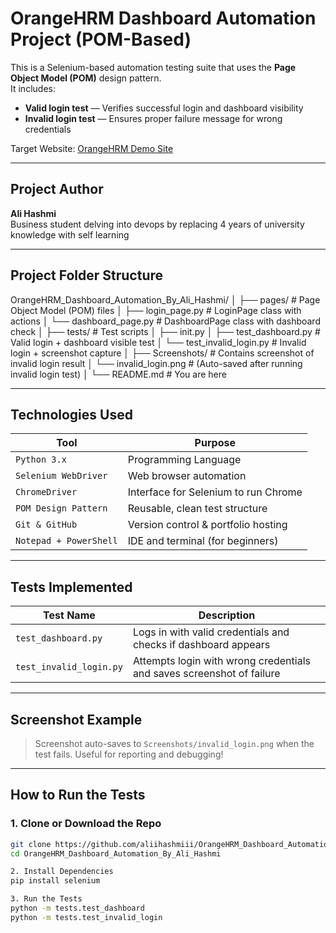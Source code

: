 #  OrangeHRM Dashboard Automation Project (POM-Based)

This is a Selenium-based automation testing suite that uses the **Page Object Model (POM)** design pattern.  
It includes:

-  **Valid login test** — Verifies successful login and dashboard visibility  
-  **Invalid login test** — Ensures proper failure message for wrong credentials

 Target Website: [OrangeHRM Demo Site](https://opensource-demo.orangehrmlive.com)

---

##  Project Author

**Ali Hashmi**  
Business student delving into devops by replacing 4 years of university knowledge with self learning

---

##  Project Folder Structure

OrangeHRM_Dashboard_Automation_By_Ali_Hashmi/
│
├── pages/ # Page Object Model (POM) files
│ ├── login_page.py # LoginPage class with actions
│ └── dashboard_page.py # DashboardPage class with dashboard check
│
├── tests/ # Test scripts
│ ├── init.py
│ ├── test_dashboard.py #  Valid login + dashboard visible test
│ └── test_invalid_login.py #  Invalid login + screenshot capture
│
├── Screenshots/ # Contains screenshot of invalid login result
│ └── invalid_login.png # (Auto-saved after running invalid login test)
│
└── README.md # You are here 

---

##  Technologies Used

| Tool | Purpose |
|------|---------|
| `Python 3.x` | Programming Language |
| `Selenium WebDriver` | Web browser automation |
| `ChromeDriver` | Interface for Selenium to run Chrome |
| `POM Design Pattern` | Reusable, clean test structure |
| `Git & GitHub` | Version control & portfolio hosting |
| `Notepad + PowerShell` | IDE and terminal (for beginners) |

---

## Tests Implemented

| Test Name | Description |
|-----------|-------------|
| `test_dashboard.py` | Logs in with valid credentials and checks if dashboard appears |
| `test_invalid_login.py` | Attempts login with wrong credentials and saves screenshot of failure |

---

##  Screenshot Example

>  Screenshot auto-saves to `Screenshots/invalid_login.png` when the test fails.
> Useful for reporting and debugging!

---

##  How to Run the Tests

### 1. Clone or Download the Repo

```bash
git clone https://github.com/aliihashmiii/OrangeHRM_Dashboard_Automation_By_Ali_Hashmi.git
cd OrangeHRM_Dashboard_Automation_By_Ali_Hashmi

2. Install Dependencies
pip install selenium

3. Run the Tests
python -m tests.test_dashboard
python -m tests.test_invalid_login
